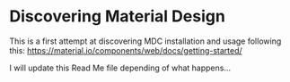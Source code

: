 # Discovering Material Design

This is a first attempt at discovering MDC installation and usage following this: https://material.io/components/web/docs/getting-started/

I will update this Read Me file depending of what happens…
